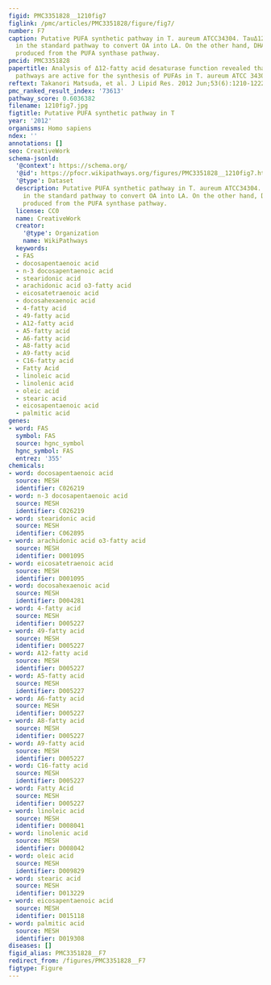 ```yaml
---
figid: PMC3351828__1210fig7
figlink: /pmc/articles/PMC3351828/figure/fig7/
number: F7
caption: Putative PUFA synthetic pathway in T. aureum ATCC34304. TauΔ12des functions
  in the standard pathway to convert OA into LA. On the other hand, DHA is primarily
  produced from the PUFA synthase pathway.
pmcid: PMC3351828
papertitle: Analysis of Δ12-fatty acid desaturase function revealed that two distinct
  pathways are active for the synthesis of PUFAs in T. aureum ATCC 34304.
reftext: Takanori Matsuda, et al. J Lipid Res. 2012 Jun;53(6):1210-1222.
pmc_ranked_result_index: '73613'
pathway_score: 0.6036382
filename: 1210fig7.jpg
figtitle: Putative PUFA synthetic pathway in T
year: '2012'
organisms: Homo sapiens
ndex: ''
annotations: []
seo: CreativeWork
schema-jsonld:
  '@context': https://schema.org/
  '@id': https://pfocr.wikipathways.org/figures/PMC3351828__1210fig7.html
  '@type': Dataset
  description: Putative PUFA synthetic pathway in T. aureum ATCC34304. TauΔ12des functions
    in the standard pathway to convert OA into LA. On the other hand, DHA is primarily
    produced from the PUFA synthase pathway.
  license: CC0
  name: CreativeWork
  creator:
    '@type': Organization
    name: WikiPathways
  keywords:
  - FAS
  - docosapentaenoic acid
  - n-3 docosapentaenoic acid
  - stearidonic acid
  - arachidonic acid o3-fatty acid
  - eicosatetraenoic acid
  - docosahexaenoic acid
  - 4-fatty acid
  - 49-fatty acid
  - A12-fatty acid
  - A5-fatty acid
  - A6-fatty acid
  - A8-fatty acid
  - A9-fatty acid
  - C16-fatty acid
  - Fatty Acid
  - linoleic acid
  - linolenic acid
  - oleic acid
  - stearic acid
  - eicosapentaenoic acid
  - palmitic acid
genes:
- word: FAS
  symbol: FAS
  source: hgnc_symbol
  hgnc_symbol: FAS
  entrez: '355'
chemicals:
- word: docosapentaenoic acid
  source: MESH
  identifier: C026219
- word: n-3 docosapentaenoic acid
  source: MESH
  identifier: C026219
- word: stearidonic acid
  source: MESH
  identifier: C062895
- word: arachidonic acid o3-fatty acid
  source: MESH
  identifier: D001095
- word: eicosatetraenoic acid
  source: MESH
  identifier: D001095
- word: docosahexaenoic acid
  source: MESH
  identifier: D004281
- word: 4-fatty acid
  source: MESH
  identifier: D005227
- word: 49-fatty acid
  source: MESH
  identifier: D005227
- word: A12-fatty acid
  source: MESH
  identifier: D005227
- word: A5-fatty acid
  source: MESH
  identifier: D005227
- word: A6-fatty acid
  source: MESH
  identifier: D005227
- word: A8-fatty acid
  source: MESH
  identifier: D005227
- word: A9-fatty acid
  source: MESH
  identifier: D005227
- word: C16-fatty acid
  source: MESH
  identifier: D005227
- word: Fatty Acid
  source: MESH
  identifier: D005227
- word: linoleic acid
  source: MESH
  identifier: D008041
- word: linolenic acid
  source: MESH
  identifier: D008042
- word: oleic acid
  source: MESH
  identifier: D009829
- word: stearic acid
  source: MESH
  identifier: D013229
- word: eicosapentaenoic acid
  source: MESH
  identifier: D015118
- word: palmitic acid
  source: MESH
  identifier: D019308
diseases: []
figid_alias: PMC3351828__F7
redirect_from: /figures/PMC3351828__F7
figtype: Figure
---
```

